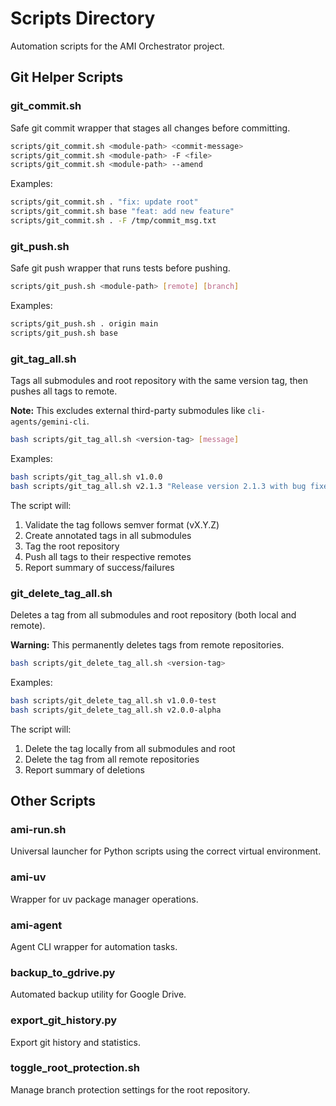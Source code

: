 # Scripts Directory

Automation scripts for the AMI Orchestrator project.

## Git Helper Scripts

### git_commit.sh
Safe git commit wrapper that stages all changes before committing.

```bash
scripts/git_commit.sh <module-path> <commit-message>
scripts/git_commit.sh <module-path> -F <file>
scripts/git_commit.sh <module-path> --amend
```

Examples:
```bash
scripts/git_commit.sh . "fix: update root"
scripts/git_commit.sh base "feat: add new feature"
scripts/git_commit.sh . -F /tmp/commit_msg.txt
```

### git_push.sh
Safe git push wrapper that runs tests before pushing.

```bash
scripts/git_push.sh <module-path> [remote] [branch]
```

Examples:
```bash
scripts/git_push.sh . origin main
scripts/git_push.sh base
```

### git_tag_all.sh
Tags all submodules and root repository with the same version tag, then pushes all tags to remote.

**Note:** This excludes external third-party submodules like `cli-agents/gemini-cli`.

```bash
bash scripts/git_tag_all.sh <version-tag> [message]
```

Examples:
```bash
bash scripts/git_tag_all.sh v1.0.0
bash scripts/git_tag_all.sh v2.1.3 "Release version 2.1.3 with bug fixes"
```

The script will:
1. Validate the tag follows semver format (vX.Y.Z)
2. Create annotated tags in all submodules
3. Tag the root repository
4. Push all tags to their respective remotes
5. Report summary of success/failures

### git_delete_tag_all.sh
Deletes a tag from all submodules and root repository (both local and remote).

**Warning:** This permanently deletes tags from remote repositories.

```bash
bash scripts/git_delete_tag_all.sh <version-tag>
```

Examples:
```bash
bash scripts/git_delete_tag_all.sh v1.0.0-test
bash scripts/git_delete_tag_all.sh v2.0.0-alpha
```

The script will:
1. Delete the tag locally from all submodules and root
2. Delete the tag from all remote repositories
3. Report summary of deletions

## Other Scripts

### ami-run.sh
Universal launcher for Python scripts using the correct virtual environment.

### ami-uv
Wrapper for uv package manager operations.

### ami-agent
Agent CLI wrapper for automation tasks.

### backup_to_gdrive.py
Automated backup utility for Google Drive.

### export_git_history.py
Export git history and statistics.

### toggle_root_protection.sh
Manage branch protection settings for the root repository.
